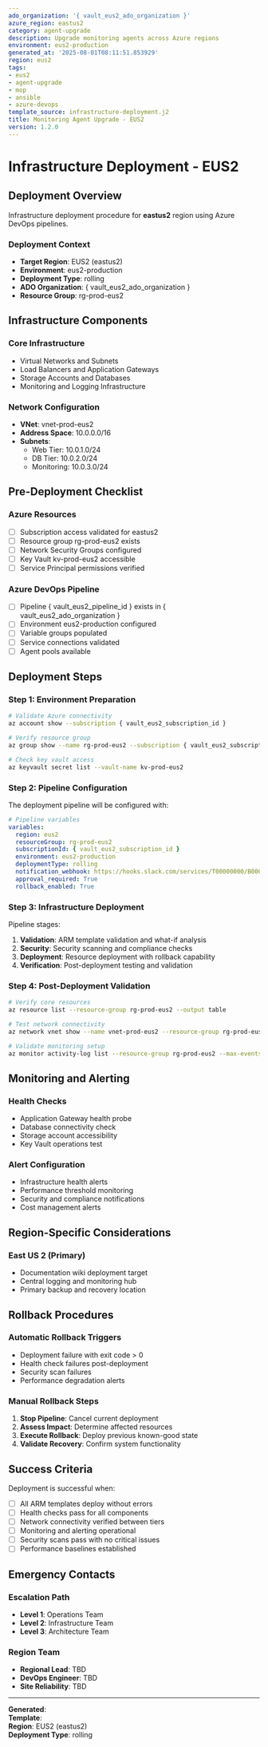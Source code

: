 ```yaml
---
ado_organization: '{ vault_eus2_ado_organization }'
azure_region: eastus2
category: agent-upgrade
description: Upgrade monitoring agents across Azure regions
environment: eus2-production
generated_at: '2025-08-01T08:11:51.853929'
region: eus2
tags:
- eus2
- agent-upgrade
- mop
- ansible
- azure-devops
template_source: infrastructure-deployment.j2
title: Monitoring Agent Upgrade - EUS2
version: 1.2.0
---
```


# Infrastructure Deployment - EUS2

## Deployment Overview

Infrastructure deployment procedure for **eastus2** region using Azure DevOps pipelines.

### Deployment Context

- **Target Region**: EUS2 (eastus2)
- **Environment**: eus2-production
- **Deployment Type**: rolling
- **ADO Organization**: { vault_eus2_ado_organization }
- **Resource Group**: rg-prod-eus2

## Infrastructure Components

### Core Infrastructure
- Virtual Networks and Subnets
- Load Balancers and Application Gateways  
- Storage Accounts and Databases
- Monitoring and Logging Infrastructure

### Network Configuration
- **VNet**: vnet-prod-eus2
- **Address Space**: 10.0.0.0/16
- **Subnets**:
  - Web Tier: 10.0.1.0/24
  - DB Tier: 10.0.2.0/24
  - Monitoring: 10.0.3.0/24

## Pre-Deployment Checklist

### Azure Resources
- [ ] Subscription access validated for eastus2
- [ ] Resource group rg-prod-eus2 exists
- [ ] Network Security Groups configured
- [ ] Key Vault kv-prod-eus2 accessible
- [ ] Service Principal permissions verified

### Azure DevOps Pipeline
- [ ] Pipeline { vault_eus2_pipeline_id } exists in { vault_eus2_ado_organization }
- [ ] Environment eus2-production configured
- [ ] Variable groups populated
- [ ] Service connections validated
- [ ] Agent pools available

## Deployment Steps

### Step 1: Environment Preparation

```bash
# Validate Azure connectivity
az account show --subscription { vault_eus2_subscription_id }

# Verify resource group
az group show --name rg-prod-eus2 --subscription { vault_eus2_subscription_id }

# Check key vault access
az keyvault secret list --vault-name kv-prod-eus2
```

### Step 2: Pipeline Configuration

The deployment pipeline will be configured with:

```yaml
# Pipeline variables
variables:
  region: eus2
  resourceGroup: rg-prod-eus2
  subscriptionId: { vault_eus2_subscription_id }
  environment: eus2-production
  deploymentType: rolling
  notification_webhook: https://hooks.slack.com/services/T00000000/B00000000/XXXXXXXXXXXXXXXXXXXXXXXX
  approval_required: True
  rollback_enabled: True
```

### Step 3: Infrastructure Deployment

Pipeline stages:
1. **Validation**: ARM template validation and what-if analysis
2. **Security**: Security scanning and compliance checks
3. **Deployment**: Resource deployment with rollback capability
4. **Verification**: Post-deployment testing and validation

### Step 4: Post-Deployment Validation

```bash
# Verify core resources
az resource list --resource-group rg-prod-eus2 --output table

# Test network connectivity
az network vnet show --name vnet-prod-eus2 --resource-group rg-prod-eus2

# Validate monitoring setup
az monitor activity-log list --resource-group rg-prod-eus2 --max-events 5
```

## Monitoring and Alerting

### Health Checks
- Application Gateway health probe
- Database connectivity check  
- Storage account accessibility
- Key Vault operations test

### Alert Configuration
- Infrastructure health alerts
- Performance threshold monitoring
- Security and compliance notifications
- Cost management alerts

## Region-Specific Considerations

### East US 2 (Primary)
- Documentation wiki deployment target
- Central logging and monitoring hub
- Primary backup and recovery location

## Rollback Procedures

### Automatic Rollback Triggers
- Deployment failure with exit code > 0
- Health check failures post-deployment
- Security scan failures
- Performance degradation alerts

### Manual Rollback Steps
1. **Stop Pipeline**: Cancel current deployment
2. **Assess Impact**: Determine affected resources
3. **Execute Rollback**: Deploy previous known-good state
4. **Validate Recovery**: Confirm system functionality

## Success Criteria

Deployment is successful when:
- [ ] All ARM templates deploy without errors
- [ ] Health checks pass for all components
- [ ] Network connectivity verified between tiers
- [ ] Monitoring and alerting operational
- [ ] Security scans pass with no critical issues
- [ ] Performance baselines established

## Emergency Contacts

### Escalation Path
- **Level 1**: Operations Team
- **Level 2**: Infrastructure Team  
- **Level 3**: Architecture Team

### Region Team
- **Regional Lead**: TBD
- **DevOps Engineer**: TBD
- **Site Reliability**: TBD

---

**Generated**:   
**Template**:   
**Region**: EUS2 (eastus2)  
**Deployment Type**: rolling